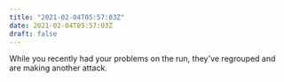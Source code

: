 ```yaml
---
title: "2021-02-04T05:57:03Z"
date: 2021-02-04T05:57:03Z
draft: false
---
```


While you recently had your problems on the run, they've regrouped and
are making another attack.
